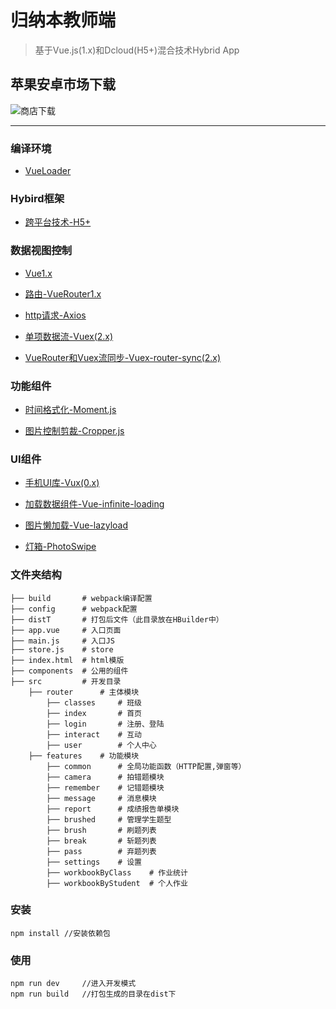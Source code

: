 ﻿# 归纳本教师端

> 基于Vue.js(1.x)和Dcloud(H5+)混合技术Hybrid App

## 苹果安卓市场下载

![商店下载](http://okkula0y9.bkt.clouddn.com/teacher.png)

--------

### 编译环境

-	[VueLoader](http://vue-loader.vuejs.org/en/index.html)

### Hybird框架

-	[跨平台技术-H5+](http://www.dcloud.io/runtime.html)

### 数据视图控制

-	[Vue1.x](http://cn.vuejs.org/guide/)

-	[路由-VueRouter1.x](http://router.vuejs.org/zh-cn/index.html)

-	[http请求-Axios](https://github.com/mzabriskie/axios)

-	[单项数据流-Vuex(2.x)](http://vuex.vuejs.org/zh-cn/index.html)

-	[VueRouter和Vuex流同步-Vuex-router-sync(2.x)](https://github.com/vuejs/vuex-router-sync)

### 功能组件

-	[时间格式化-Moment.js](http://momentjs.cn/)

-	[图片控制剪裁-Cropper.js](https://fengyuanchen.github.io/cropperjs/)

### UI组件

-	[手机UI库-Vux(0.x)](https://vux.li/#/zh-CN/README?id=-%E5%BF%AB%E9%80%9F%E5%85%A5%E9%97%A8webpack)

-	[加载数据组件-Vue-infinite-loading](https://peachscript.github.io/vue-infinite-loading/#!/slots)

-	[图片懒加载-Vue-lazyload](https://github.com/hilongjw/vue-lazyload)

-	[灯箱-PhotoSwipe](https://github.com/dimsemenov/PhotoSwipe)

### 文件夹结构

```
├── build       # webpack编译配置
├── config      # webpack配置
├── distT       # 打包后文件（此目录放在HBuilder中）
├── app.vue     # 入口页面
├── main.js     # 入口JS
├── store.js    # store
├── index.html  # html模版
├── components  # 公用的组件
├── src         # 开发目录
    ├── router      # 主体模块
        ├── classes     # 班级
        ├── index       # 首页
        ├── login       # 注册、登陆
        ├── interact    # 互动
        ├── user        # 个人中心
    ├── features    # 功能模块
        ├── common      # 全局功能函数（HTTP配置,弹窗等）
        ├── camera      # 拍错题模块
        ├── remember    # 记错题模块
        ├── message     # 消息模块
        ├── report      # 成绩报告单模块
        ├── brushed     # 管理学生题型
        ├── brush       # 刷题列表
        ├── break       # 斩题列表
        ├── pass        # 弃题列表
        ├── settings    # 设置
        ├── workbookByClass    # 作业统计
        ├── workbookByStudent  # 个人作业
```

### 安装

```
npm install //安装依赖包
```

### 使用

```
npm run dev     //进入开发模式
npm run build   //打包生成的目录在dist下
```
